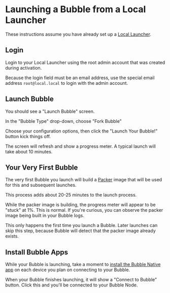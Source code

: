 Launching a Bubble from a Local Launcher
========================================
These instructions assume you have already set up a [Local Launcher](local-launcher.md).

## Login
Login to your Local Launcher using the root admin account that was created during activation.

Because the login field must be an email address, use the special email address `root@local.local` to login
with the admin account.

## Launch Bubble
You should see a "Launch Bubble" screen.

In the "Bubble Type" drop-down, choose "Fork Bubble"

Choose your configuration options, then click the "Launch Your Bubble!" button kick things off.

The screen will refresh and show a progress meter. A typical launch will take about 10 minutes.

## Your Very First Bubble
The very first Bubble you launch will build a [Packer](https://packer.io) image that will be used for this and
subsequent launches.

This process adds about 20-25 minutes to the launch process.

While the packer image is building, the progress meter will appear to be "stuck" at 1%. This is normal.
If you're curious, you can observe the packer image being built in your Bubble logs.

This only happens the first time you launch a Bubble.
Later launches can skip this step, because Bubble will detect that the packer image already exists.

## Install Bubble Apps
While your Bubble is launching, take a moment to
[install the Bubble Native app](https://support.getbubblenow.com/hc/en-us/articles/360050801634-Connect-a-device-to-your-Bubble)
on each device you plan on connecting to your Bubble.

When your Bubble finishes launching, it will show a "Connect to Bubble" button. Click this and you'll be connected
to your Bubble Node.
